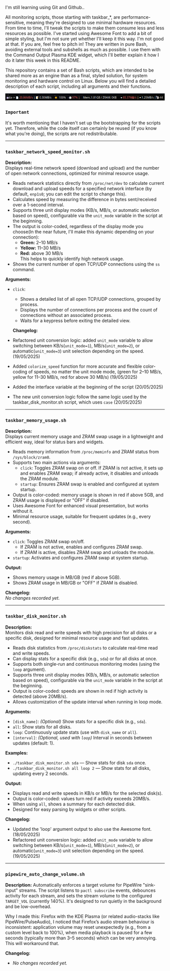 I'm still learning using Git and Github..

All monitoring scripts, those starting with taskbar_*, are performance-sensitive, meaning they're designed to use minimal hardware resources. From time to time, I'll tweak the scripts to make them consume less and less resources as possible. 
I've started using Awesome Font to add a bit of simple styling, but I'm not sure yet whether I'll keep it this way. I'm not good at that. If you are, feel free to pitch in! They are written in pure Bash, avoiding external tools and subshells as much as possible. I use them with the Command Output Plasma KDE widget, which I'll better explain it how I do it later this week in this README.  

This repository contains a set of Bash scripts, which are intended to be shared more as an engine than as a final, styled solution, for system monitoring and hardware control on Linux. Below you will find a detailed description of each script, including all arguments and their functions. 

![](taskbar_screenshot.png)

### `Important`

It's worth mentioning that I haven't set up the bootstrapping for the scripts yet. Therefore, while the code itself can certainly be reused (if you know what you're doing), the scripts are not redistributable.

---

### `taskbar_network_speed_monitor.sh`

**Description:**  
Displays real-time network speed (download and upload) and the number of open network connections, optimized for minimal resource usage.  
- Reads network statistics directly from `/proc/net/dev` to calculate current download and upload speeds for a specified network interface (by default, `enp1s0`; you can edit the script to change this).
- Calculates speed by measuring the difference in bytes sent/received over a 1-second interval.
- Supports three unit display modes (KB/s, MB/s, or automatic selection based on speed), configurable via the `unit_mode` variable in the script at the beginning.
- The output is color-coded, regardless of the display mode you choose(In the near future, I'll make this dynamic depending on your connection):  
  - **Green:** 2–10 MB/s  
  - **Yellow:** 11–30 MB/s  
  - **Red:** above 30 MB/s  
  This helps to quickly identify high network usage.
- Shows the current number of open TCP/UDP connections using the `ss` command.

**Arguments:**  
- `click`:  
  - Shows a detailed list of all open TCP/UDP connections, grouped by process.
  - Displays the number of connections per process and the count of connections without an associated process.
  - Waits for a keypress before exiting the detailed view.

  **Changelog:**  
- Refactored unit conversion logic: added `unit_mode` variable to allow switching between KB/s(`unit_mode=1`), MB/s(`unit_mode=2`), or automatic(`unit_mode=3`) unit selection depending on the speed. (19/05/2025)
- Added `colorize_speed` function for more accurate and flexible color-coding of speeds, no matter the unit mode mode, (green for 2–10 MB/s, yellow for 11–30 MB/s, red for above 30 MB/s) (19/05/2025)
- Added the interface variable at the beginning of the script (20/05/2025)
- The new unit conversion logic follow the same logic used by the taskbar_disk_monitor.sh script, which uses `case` (20/05/2025)

---

### `taskbar_memory_usage.sh`

**Description:**  
Displays current memory usage and ZRAM swap usage in a lightweight and efficient way, ideal for status bars and widgets.  
- Reads memory information from `/proc/meminfo` and ZRAM status from `/sys/block/zram0`.
- Supports two main actions via arguments:  
  - `click`: Toggles ZRAM swap on or off. If ZRAM is not active, it sets up and enables ZRAM swap; if already active, it disables and unloads the ZRAM module.
  - `startup`: Ensures ZRAM swap is enabled and configured at system startup.
- Output is color-coded: memory usage is shown in red if above 5GB, and ZRAM usage is displayed or "OFF" if disabled.
- Uses Awesome Font for enhanced visual presentation, but works without it.
- Minimal resource usage, suitable for frequent updates (e.g., every second).

**Arguments:**  
- `click`: Toggles ZRAM swap on/off.  
  - If ZRAM is not active, enables and configures ZRAM swap.
  - If ZRAM is active, disables ZRAM swap and unloads the module.
- `startup`: Activates and configures ZRAM swap at system startup.

**Output:**  
- Shows memory usage in MB/GB (red if above 5GB).
- Shows ZRAM usage in MB/GB or "OFF" if ZRAM is disabled.

**Changelog:**  
*No changes recorded yet.*

---

### `taskbar_disk_monitor.sh`

**Description:**  
Monitors disk read and write speeds with high precision for all disks or a specific disk, designed for minimal resource usage and fast updates.  
- Reads disk statistics from `/proc/diskstats` to calculate real-time read and write speeds.
- Can display stats for a specific disk (e.g., `sda`) or for all disks at once.
- Supports both single-run and continuous monitoring modes (using the `loop` argument).
- Supports three unit display modes (KB/s, MB/s, or automatic selection based on speed), configurable via the `unit_mode` variable in the script at the beginning.
- Output is color-coded: speeds are shown in red if high activity is detected (above 20MB/s).
- Allows customization of the update interval when running in loop mode.

**Arguments:**  
- `[disk_name]`: *(Optional)* Show stats for a specific disk (e.g., `sda`).
- `all`: Show stats for all disks.
- `loop`: Continuously update stats (use with `disk_name` or `all`).
- `[interval]`: *(Optional, used with `loop`)* Interval in seconds between updates (default: 1).

**Examples:**  
- `./taskbar_disk_monitor.sh sda` — Show stats for disk `sda` once. 
- `./taskbar_disk_monitor.sh all loop 2` — Show stats for all disks, updating every 2 seconds. 

**Output:**  
- Displays read and write speeds in KB/s or MB/s for the selected disk(s).
- Output is color-coded: values turn red if activity exceeds 20MB/s.
- When using `all`, shows a summary for each detected disk.
- Designed for easy parsing by widgets or other scripts.

**Changelog:**  
- Updated the 'loop' argument output to also use the Awesome font. (18/05/2025)
- Refactored unit conversion logic: added `unit_mode` variable to allow switching between KB/s(`unit_mode=1`), MB/s(`unit_mode=2`), or automatic(`unit_mode=3`) unit selection depending on the speed. (19/05/2025)

---

### `pipewire_auto_change_volume.sh`

**Description:**
Automatically enforces a target volume for PipeWire "sink-input" streams. The script listens to `pactl subscribe` events, debounces activity for each stream, and sets the stream volume to the configured `TARGET_VOL` (currently 140%). It's designed to run quietly in the background and be low-overhead.

Why I made this: Firefox with the KDE Plasma (or related audio-stacks like PipeWire/PulseAudio), I noticed that Firefox’s audio stream behaviour is inconsistent: application volume may reset unexpectedly (e.g., from a custom level back to 100%), when media playback is paused for a few seconds (typically more than 3–5 seconds) which can be very annoying. This will workaround that.

**Changelog:**
- *No changes recorded yet.*

